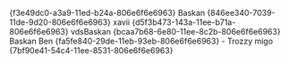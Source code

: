 {f3e49dc0-a3a9-11ed-b24a-806e6f6e6963} Baskan
{846ee340-7039-11de-9d20-806e6f6e6963} xavii
{d5f3b473-143a-11ee-b71a-806e6f6e6963} vdsBaskan
{bcaa7b68-6e80-11ee-8c2b-806e6f6e6963} Baskan Ben
{fa5fe840-29de-11eb-93eb-806e6f6e6963} - Trozzy
migo
{7bf90e41-54c4-11ee-8531-806e6f6e6963}
